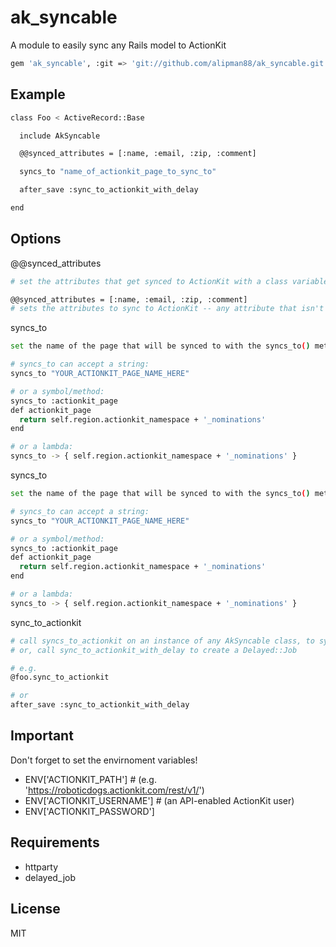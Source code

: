 ak_syncable
=========

A module to easily sync any Rails model to ActionKit

```sh
gem 'ak_syncable', :git => 'git://github.com/alipman88/ak_syncable.git'
```

Example
---------
```sh
class Foo < ActiveRecord::Base

  include AkSyncable

  @@synced_attributes = [:name, :email, :zip, :comment]

  syncs_to "name_of_actionkit_page_to_sync_to"

  after_save :sync_to_actionkit_with_delay

end
```

Options
---------
@@synced_attributes
```sh
# set the attributes that get synced to ActionKit with a class variable, @@synced_attributes

@@synced_attributes = [:name, :email, :zip, :comment]
# sets the attributes to sync to ActionKit -- any attribute that isn't an ActionKit core_user field will be prefixed with action_ and synced as a core_actionfield
```
syncs_to
```sh
set the name of the page that will be synced to with the syncs_to() method

# syncs_to can accept a string:
syncs_to "YOUR_ACTIONKIT_PAGE_NAME_HERE" 

# or a symbol/method:
syncs_to :actionkit_page
def actionkit_page
  return self.region.actionkit_namespace + '_nominations'
end

# or a lambda:
syncs_to -> { self.region.actionkit_namespace + '_nominations' }
```


syncs_to
```sh
set the name of the page that will be synced to with the syncs_to() method

# syncs_to can accept a string:
syncs_to "YOUR_ACTIONKIT_PAGE_NAME_HERE" 

# or a symbol/method:
syncs_to :actionkit_page
def actionkit_page
  return self.region.actionkit_namespace + '_nominations'
end

# or a lambda:
syncs_to -> { self.region.actionkit_namespace + '_nominations' }
```

sync_to_actionkit
```sh
# call syncs_to_actionkit on an instance of any AkSyncable class, to sync that instance to ActionKit
# or, call sync_to_actionkit_with_delay to create a Delayed::Job

# e.g.
@foo.sync_to_actionkit

# or
after_save :sync_to_actionkit_with_delay

```

Important
---------
Don't forget to set the envirnoment variables!
* ENV['ACTIONKIT_PATH'] # (e.g. 'https://roboticdogs.actionkit.com/rest/v1/')
* ENV['ACTIONKIT_USERNAME'] # (an API-enabled ActionKit user)
* ENV['ACTIONKIT_PASSWORD']

Requirements
---------
* httparty
* delayed_job

License
----
MIT

